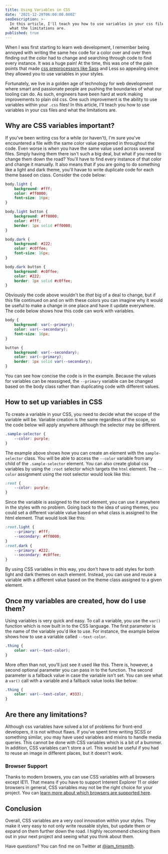 ```yaml
---
title: Using Variables in CSS
date: '2021-12-20T06:00:00.000Z'
seoDescription: >-
  In this article, I'll teach you how to use variables in your css files and
  what the limitations are.
published: true
---
```


When I was first starting to learn web development, I remember being annoyed with writing the same hex code for a color over and over then finding out the color had to change and searching through code to find every instance. It was a huge pain! At the time, this was one of the pain points that made [css preprocessors like Sass](/blog/how-to-use-styles-in-a-react-js-application) and Less so appealing since they allowed you to use variables in your styles.

<Gif src="https://media.giphy.com/media/yYSSBtDgbbRzq/giphy.mp4" />

Fortunately, we live in a golden age of technology for web development where smart and passionate people are pushing the boundaries of what our tooling can do. As such, engineers have been hard at work making improvements to plain old css. One such improvement is the ability to use variables within your `.css` files! In this article, I'll teach you how to use variables in your css files and what the limitations are.

## Why are CSS variables important?

If you've been writing css for a while (or haven't), I'm sure you've encountered a file with the same color value peppered in throughout the code. Even worse is when you have the same value used across several files. Simply having them there isn't such a big deal, but what if you need to change them down the road? You'll have to find every instance of that color and change it manually. It also means that if you are going to do something like a light and dark theme, you'll havae to write duplicate code for each theme based on class. Consider the code below:

```css
body.light {
	background: #fff;
	color: #ff0000;
	font-size: 16px;
}

body.light button {
	background: #ff0000;
	color: #fff;
	border: 1px solid #ff0000;
}

body.dark {
	background: #222;
	color: #c0ffee;
	font-size: 16px;
}

body.dark button {
	background: #c0ffee;
	color: #222;
	border: 1px solid #c0ffee;
}
```

Obviously the code above wouldn't be *that* big of a deal to change, but if this file continued on and on with these colors you can imagine why it would be useful to make a change in one place and have it update everywhere. The code below shows how this code can work with variables.

```css
body {
	background: var(--primary);
	color: var(--secondary);
	font-size: 16px;
}

button {
	background: var(--secondary);
	color: var(--primary);
	border: 1px solid var(--secondary);
}
```

You can see how concise the code is in the example. Because the values for variables can be reassigned, the `--primary` variable can be changed based on the body class rather than duplicating code with different values.

## How to set up variables in CSS

To create a variable in your CSS, you need to decide what the scope of the variable will be. Variable creation is the same regardless of the scope, so the code below will apply anywhere although the selector may be different.

```css
.sample-selector {
	--color: purple;
}
```

The example above shows how you can create an element with the `sample-selector` class. You will be able to access the `--color` variable from any child of the `.sample-selector` element. You can also create global css variables by using the `:root` selector which targets the `html` element. The `--color` assignment using the root selector would look like this:

```css
:root {
	--color: purple;
}
```

Since the variable is assigned to the root element, you can use it anywhere in the styles with no problem. Going back to the idea of using themes, you could set a different variable value based on what class is assigned to the html element. That would look like this:

```css
:root.light {
	--primary: #fff;
	--secondary: #ff0000;
}
:root.dark {
	--primary: #222;
	--secondary: #c0ffee;
}
```

By using CSS variables in this way, you don't have to add styles for both light and dark themes on each element. Instead, you can use and reuse a variable with a different value based on the theme class assigned to a given element.

<EmailSignup />

## Once my variables are created, how do I use them?

Using variables is very quick and easy. To call a variable, you use the `var()` function which is now built in to the CSS language. The first parameter is the name of the variable you'd like to use. For instance, the example below shows how to use a variable called `--text-color`.

```css
.thing {
	color: var(--text-color);
}
```

More often than not, you'll just see it used like this. There is, however, a second optional parameter you can pass in to the function. The second parameter is a fallback value in case the variable isn't set. You can see what a `var()` call with a variable and a fallback value looks like below:

```css
.thing {
	color: var(--text-color, #333);
}
```

## Are there any limitations?

Although css variables have solved a lot of problems for front-end developers, it is not without flaws. If you've spent time writing SCSS or something similar, you may have used variables and mixins to handle media queries. This cannot be done with CSS variables which is a bit of a bummer. In addition, CSS variables can't store a url. This would be useful if you had to reuse an image in different places, but it doesn't work.

<Gif src="https://media.giphy.com/media/hGUsHFdmERpc1VpoCA/giphy.mp4" />

### Browser Support

Thanks to modern browers, you can use CSS variables with all browsers except IE11. That means if you have to support Interent Explorer 11 or older browsers in general, CSS variables may not be the right choice for your project. You can [learn more about which browsers are supported here](https://caniuse.com/css-variables).

## Conclusion

Overall, CSS variables are a very cool innovation within your styles. They make it very easy to not only write reusable styles, but update them or expand on them further down the road. I highly recommend checking them out in your next project and seeing what you think about them.

Have questions? You can find me on Twitter at [@iam\_timsmith](https://www.twitter.com/iam_timsmith).
